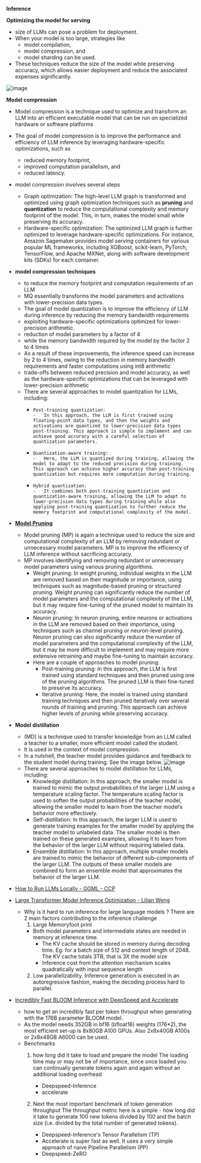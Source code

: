 <b>Inference</b>

<b>Optimizing the model for serving</b>
  - size of LLMs can pose a problem for deployment.
  - When your model is too large, strategies like
    -  model compilation,
    -  model compression, and
    -  model sharding can be used.
  - These techniques reduce the size of the model while preserving accuracy, which allows easier deployment and reduce the associated expenses significantly. 

![image](https://github.com/harirajeev/learn_LLMS/assets/13446418/9e179b1f-8c56-4f29-94cd-1aa83d0be153)

<b>Model compression</b>
  -  Model compression is a technique used to optimize and transform an LLM into an efficient executable model that can be run on specialized hardware or software platforms
  -  The goal of model compression is to improve the performance and efficiency of LLM inference by leveraging hardware-specific optimizations, such as
     - reduced memory footprint,
     - improved computation parallelism, and
     - reduced latency.
  -  model compression involves several steps     
     - Graph optimization: The high-level LLM graph is transformed and optimized using graph optimization techniques such as <b>pruning</b> and <b>quantization</b> to reduce the computational complexity and memory footprint of the model. This, in turn, makes the model small while preserving its accuracy. 
     - Hardware-specific optimization: The optimized LLM graph is further optimized to leverage hardware-specific optimizations. For instance, Amazon Sagemaker provides model serving containers for various popular ML frameworks, including XGBoost, scikit-learn, PyTorch, TensorFlow, and Apache MXNet, along with software development kits (SDKs) for each container.     
  -  <b>model compression techniques</b>
     -  to reduce the memory footprint and computation requirements of an LLM
     -  MQ essentially transforms the model parameters and activations with lower-precision data types.
     -  The goal of model quantization is to improve the efficiency of LLM during inference by reducing the memory bandwidth requirements
     -  exploiting hardware-specific optimizations optimized for lower-precision arithmetic.
     -  reduction of model parameters by a factor of 4
     -  while the memory bandwidth required by the model by the factor 2 to 4 times
     -  As a result of these improvements, the inference speed can increase by 2 to 4 times, owing to the reduction in memory bandwidth requirements and faster computations using int8 arithmetic
     -  trade-offs between reduced precision and model accuracy, as well as the hardware-specific optimizations that can be leveraged with lower-precision arithmetic
     -  There are several approaches to model quantization for LLMs, including:
         -     Post-training quantization:
               -   In this approach, the LLM is first trained using floating-point data types, and then the weights and activations are quantized to lower-precision data types post-training. This approach is simple to implement and can achieve good accuracy with a careful selection of quantization parameters.
         -     Quantization-aware training:
               -   Here, the LLM is quantized during training, allowing the model to adapt to the reduced precision during training. This approach can achieve higher accuracy than post-training quantization but requires more computation during training.
         -     Hybrid quantization:
               -   It combines both post-training quantization and quantization-aware training, allowing the LLM to adapt to lower-precision data types during training while also applying post-training quantization to further reduce the memory footprint and computational complexity of the model.

  -  <b>[Model Pruning](https://colab.research.google.com/github/pytorch/tutorials/blob/gh-pages/_downloads/7126bf7beed4c4c3a05bcc2dac8baa3c/pruning_tutorial.ipynb)</b>
     -  Model pruning (MP) is again a technique used to reduce the size and computational complexity of an LLM by removing redundant or unnecessary model parameters. MP is to improve the efficiency of LLM inference without sacrificing accuracy.
     -  MP involves identifying and removing redundant or unnecessary model parameters using various pruning algorithms.
        -  Weight pruning: In weight pruning, individual weights in the LLM are removed based on their magnitude or importance, using techniques such as magnitude-based pruning or structured pruning. Weight pruning can significantly reduce the number of model parameters and the computational complexity of the LLM, but it may require fine-tuning of the pruned model to maintain its accuracy.
        -  Neuron pruning: In neuron pruning, entire neurons or activations in the LLM are removed based on their importance, using techniques such as channel pruning or neuron-level pruning. Neuron pruning can also significantly reduce the number of model parameters and the computational complexity of the LLM, but it may be more difficult to implement and may require more extensive retraining and maybe fine-tuning to maintain accuracy.
        -  Here are a couple of approaches to model pruning:
           -    Post-training pruning: In this approach, the LLM is first trained using standard techniques and then pruned using one of the pruning algorithms. The pruned LLM is then fine-tuned to preserve its accuracy.
           -    Iterative pruning: Here, the model is trained using standard training techniques and then pruned iteratively over several rounds of training and pruning. This approach can achieve higher levels of pruning while preserving accuracy.

  - <b>Model distillation</b>
     -  (MD) is a technique used to transfer knowledge from an LLM called a teacher to a smaller, more efficient model called the student.
     -  It is used in the context of model compression.
     -  In a nutshell, the teacher model provides guidance and feedback to the student model during training. See the image below.
       ![image](https://github.com/harirajeev/learn_LLMS/assets/13446418/23767b06-a4ee-4c07-80b8-01f8ab8bdbda)
     -  There are several approaches to model distillation for LLMs, including:
        -  Knowledge distillation: In this approach, the smaller model is trained to mimic the output probabilities of the larger LLM using a temperature scaling factor. The temperature scaling factor is used to soften the output probabilities of the teacher model, allowing the smaller model to learn from the teacher model’s behavior more effectively. 
        -  Self-distillation: In this approach, the larger LLM is used to generate training examples for the smaller model by applying the teacher model to unlabeled data. The smaller model is then trained on these generated examples, allowing it to learn from the behavior of the larger LLM without requiring labeled data.
        -  Ensemble distillation: In this approach, multiple smaller models are trained to mimic the behavior of different sub-components of the larger LLM. The outputs of these smaller models are combined to form an ensemble model that approximates the behavior of the larger LLM.



        
- [How to Run LLMs Locally - GGML - CCP](https://wandb.ai/capecape/LLMs/reports/How-to-Run-LLMs-Locally--Vmlldzo0Njg5NzMx)
- [Large Transformer Model Inference Optimization - Lilian Weng](https://lilianweng.github.io/posts/2023-01-10-inference-optimization/)
  - Why is it hard to run inference for large language models ? There are 2 main factors contributing to the inference challenge
    1. Large Memoryfoot print
      - Both model parameters and intermediate states are needed in memory at inference time.
        - The KV cache should be stored in memory during decoding time. Eg: for a batch size of 512 and context length of 2048. The KV cache totals 3TB, that is 3X the model size
        - Inference cost from the attention mechanism scales quadratically with input sequence length
    2. Low parallelizability. Inference generation is executed in an autoregressive fashion, making the decoding process hard to parallel.
- [Incredibly Fast BLOOM Inference with DeepSpeed and Accelerate](https://huggingface.co/blog/bloom-inference-pytorch-scripts#huggingface-accelerate)
  - how to get an incredibly fast per token throughput when generating with the 176B parameter BLOOM model.
  - As the model needs 352GB in bf16 (bfloat16) weights (176*2), the most efficient set-up is 8x80GB A100 GPUs. Also 2x8x40GB A100s or 2x8x48GB A6000 can be used.
  - Benchmarks 
    1. how long did it take to load and prepare the model
       The loading time may or may not be of importance, since once loaded you can continually generate tokens again and again without an additional loading overhead
       - Deepspeed-Inference
       - accelerate

    2. Next the most important benchmark of token generation throughput
       The throughput metric here is a simple - how long did it take to generate 100 new tokens divided by 100 and the batch size (i.e. divided by the total number of generated tokens).
       -  Deepspeed-Inference's Tensor Parallelism (TP)
       -  Accelerate is super fast as well. It uses a very simple approach of naive Pipeline Parallelism (PP)
       - Deepspeed-ZeRO
  
